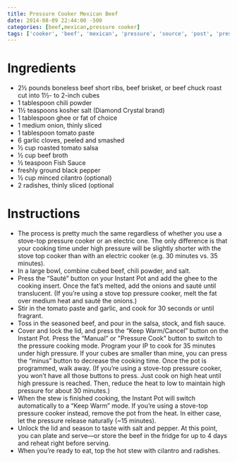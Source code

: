 ```yaml
---
title: Pressure Cooker Mexican Beef
date: 2014-08-09 22:44:00 -500
categories: [beef,mexican,pressure cooker]
tags: ['cooker', 'beef', 'mexican', 'pressure', 'source', 'post', 'pressure cooker mexican beef']
---
```


# Ingredients
* 2½ pounds boneless beef short ribs, beef brisket, or beef chuck roast cut into 1½- to 2-inch cubes
* 1 tablespoon chili powder
* 1½ teaspoons kosher salt (Diamond Crystal brand)
* 1 tablespoon ghee or fat of choice
* 1 medium onion, thinly sliced
* 1 tablespoon tomato paste
* 6 garlic cloves, peeled and smashed
* ½ cup roasted tomato salsa
* ½ cup beef broth
* ½ teaspoon Fish Sauce
* freshly ground black pepper
* ½ cup minced cilantro (optional)
* 2 radishes, thinly sliced (optional

# Instructions
* The process is pretty much the same regardless of whether you use a stove-top pressure cooker or an electric one. The only difference is that your cooking time under high pressure will be slightly shorter with the stove top cooker than with an electric cooker (e.g. 30 minutes vs. 35 minutes).
* In a large bowl, combine cubed beef, chili powder, and salt.
* Press the “Sauté” button on your Instant Pot and add the ghee to the cooking insert. Once the fat’s melted, add the onions and sauté until translucent. (If you’re using a stove top pressure cooker, melt the fat over medium heat and sauté the onions.)
* Stir in the tomato paste and garlic, and cook for 30 seconds or until fragrant.
* Toss in the seasoned beef, and pour in the salsa, stock, and fish sauce.
* Cover and lock the lid, and press the “Keep Warm/Cancel” button on the Instant Pot. Press the “Manual” or "Pressure Cook" button to switch to the pressure cooking mode. Program your IP to cook for 35 minutes under high pressure. If your cubes are smaller than mine, you can press the “minus” button to decrease the cooking time. Once the pot is programmed, walk away. (If you’re using a stove-top pressure cooker, you won’t have all those buttons to press. Just cook on high heat until high pressure is reached. Then, reduce the heat to low to maintain high pressure for about 30 minutes.)
* When the stew is finished cooking, the Instant Pot will switch automatically to a “Keep Warm” mode. If you’re using a stove-top pressure cooker instead, remove the pot from the heat. In either case, let the pressure release naturally (~15 minutes).
* Unlock the lid and season to taste with salt and pepper. At this point, you can plate and serve—or store the beef in the fridge for up to 4 days and reheat right before serving.
* When you’re ready to eat,  top the hot stew with cilantro and radishes.

